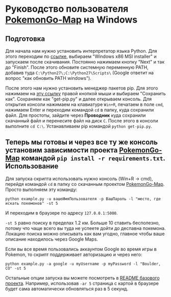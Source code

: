 Руководство пользователя [PokemonGo-Map](https://github.com/AHAAAAAAA/PokemonGo-Map) на **Windows**
============
Подготовка
-----------
Для начала нам нужно установить интерпретатор языка Python. Для этого переходим по [ссылке](https://www.python.org/downloads/release/python-2711/), выбираем "Windows x86 MSI installer" и запускаем после скачивания. Постоянно нажимаем кнопку "Next" и так до "Finish". После этого обновите системную переменную PATH, добавив туда `C:\Python27\;C:\Python27\Scripts\` (Google ответит на вопрос "как обновить PATH windows").

После этого нам нужно установить менеджер пакетов pip. Для этого нажимаем на [эту ссылку](https://bootstrap.pypa.io/get-pip.py) правой кнопкой мыши и выбираем "Сохранить как". Сохраняем как "get-pip.py" и далее открываем консоль. Для открытия консоли нажимаем на клавиатуре `Win+R`, печатаем в поле `cmd`, нажимаем Enter и переходим командой `cd` в папку, куда сохранили файл. Для простоты, зайдите через **Проводник** куда сохранили скачанный файл и перенесите файл на диск `C`. После этого в консоли выполните `cd C:\`. Устанавливаем pip командой `python get-pip.py`.

Теперь мы готовы и через все ту же консоль установим зависимости проекта [PokemonGo-Map](https://github.com/AHAAAAAAA/PokemonGo-Map) командой `pip install -r requirements.txt`.
Использование
--------
Для запуска скрипта использовать нужно консоль (Win+R -> cmd), перейдя командой `cd` в папку со скачанным проектом [PokemonGo-Map](https://github.com/AHAAAAAAA/PokemonGo-Map). Просто выполняем эту команду:

`python example.py -u вашеИмяПользователя -p ВашПароль -l "место, где искать покемонов" -st 5`

И переходим в браузере по адресу `127.0.0.1:5000`.

`-st 5` равно поиску в пределах 1.2 км. Больше 10 ставить бесполезно, потому что чаще всего вы туда не успеете дойти до деспавна покемона. Локацию поиска можно описывать как вам угодно, главное чтобы ваше описание находилось через Google Maps.

Если вы все время пользовались аккаунтом Google во время игры в Pokemon, то скрипт поддерживает авторизацию и через него:

`python example.py -a google -u myUsername -p myPassword -l "Boulder, CO" -st 5`

Остальные опции запуска вы можете посмотреть в [README базового проекта](https://github.com/AHAAAAAAA/PokemonGo-Map/blob/master/README.md). Например, использовав `-ar 5` страница с картой в браузере будет сама автоматически обновляться раз в 5 секунд.
